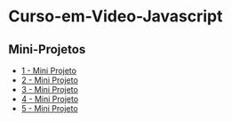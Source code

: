 # Curso-em-Video-Javascript

## Mini-Projetos

* <a href="https://genilsoncavalcante-freelancer.github.io/Curso-em-Video-Javascript/ExercicioPart-1/index.html" target="_blank">1 - Mini Projeto</a>
* <a href="https://genilsoncavalcante-freelancer.github.io/Curso-em-Video-Javascript/ExercicioPart-3/index.html" target="_blank">2 - Mini Projeto</a>
* <a href="https://genilsoncavalcante-freelancer.github.io/Curso-em-Video-Javascript/ExercicioPart-4/index.html" target="_blank">3 - Mini Projeto</a>
* <a href="https://genilsoncavalcante-freelancer.github.io/Curso-em-Video-Javascript/ExercicioPart-5/index.html" target="_blank">4 - Mini Projeto</a>
* <a href="https://genilsoncavalcante-freelancer.github.io/Curso-em-Video-Javascript/ExercicioPart-6/index.html" target="_blank">5 - Mini Projeto</a>
